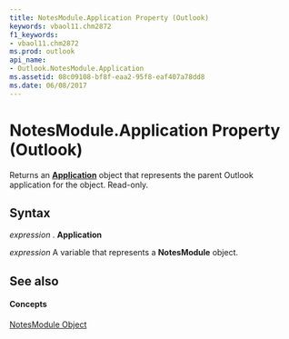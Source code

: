 ```yaml
---
title: NotesModule.Application Property (Outlook)
keywords: vbaol11.chm2872
f1_keywords:
- vbaol11.chm2872
ms.prod: outlook
api_name:
- Outlook.NotesModule.Application
ms.assetid: 08c09108-bf8f-eaa2-95f8-eaf407a78dd8
ms.date: 06/08/2017
---
```



# NotesModule.Application Property (Outlook)

Returns an **[Application](application-object-outlook.md)** object that represents the parent Outlook application for the object. Read-only.


## Syntax

 _expression_ . **Application**

 _expression_ A variable that represents a **NotesModule** object.


## See also


#### Concepts


[NotesModule Object](notesmodule-object-outlook.md)


